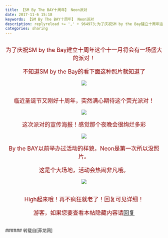 ```yaml
---
title: 【SM By The BAY十周年】 Neon派对
date: 2017-11-6 15:18
keywords: 【SM By The BAY十周年】 Neon派对
description: replyreload += ',' + 964973;为了庆祝SM by the Bay建立十周年这个十一月将会有一场盛大的派对！不知道SM by the Bay的看下面这种照片就知道了临近圣诞节又刚好十周年，突然满心期待这个荧光派对！这次派对的宣传海报！感觉那个夜晚会很绚烂多彩By the BAY以前举办过活动的样貌，Neon是第一次所以没照片。这是个大场地，活动会热闹非凡哦。High起来哦！再不疯狂就老了！回复可见详细！游客，如果您要查看本帖隐藏内容请回复
categories: sharing
---
```

<td class="t_f" id="postmessage_964973">

<script type="9a36ad3cd530a3a03bca40aa-text/javascript">replyreload += ',' + 964973;</script><div align="center"><img alt="" border="0" class="zoom" data-cf-modified-9a36ad3cd530a3a03bca40aa-="" file="http://www.fqlook.com/UploadFile/tieba/image/20170531/63631817198567177440054890.gif" id="aimg_nGq72" lazyloadthumb="1" onclick="" onmouseover="" src="http://www.fqlook.com/UploadFile/tieba/image/20170531/63631817198567177440054890.gif"/></div><br/>
<div align="center"><font size="4"><font color="#8b0000">为了庆祝SM by the Bay建立十周年这个十一月将会有一场盛大的派对！</font></font></div><br/>
<div align="center"><font size="4"><font color="#8b0000">不知道SM by the Bay的看下面这种照片就知道了</font></font></div><br/>
<div align="center">

<img aid="668347" data-cf-modified-9a36ad3cd530a3a03bca40aa-="" file="data/attachment/forum/201711/06/144823paiznmixlm09iuld.jpg.thumb.jpg" id="aimg_668347" inpost="1" onclick="" onmouseover="" src="http://www.flw.ph/data/attachment/forum/201711/06/144823paiznmixlm09iuld.jpg" style="cursor:pointer" zoomfile="data/attachment/forum/201711/06/144823paiznmixlm09iuld.jpg"/>


</div><br/>
<div align="center"><img alt="" border="0" class="zoom" data-cf-modified-9a36ad3cd530a3a03bca40aa-="" file="https://pic.pimg.tw/fancychengi/1398412899-3647354954.gif" id="aimg_vkfqW" lazyloadthumb="1" onclick="" onmouseover="" src="https://pic.pimg.tw/fancychengi/1398412899-3647354954.gif"/></div><br/>
<div align="center"><font size="4"><font color="#8b0000">临近圣诞节又刚好十周年，突然满心期待这个荧光派对！</font></font></div><br/>
<div align="center">

<img aid="668346" data-cf-modified-9a36ad3cd530a3a03bca40aa-="" file="data/attachment/forum/201711/06/144823cc9iw7at73p77c7a.jpg.thumb.jpg" id="aimg_668346" inpost="1" onclick="" onmouseover="" src="http://www.flw.ph/data/attachment/forum/201711/06/144823cc9iw7at73p77c7a.jpg" style="cursor:pointer" zoomfile="data/attachment/forum/201711/06/144823cc9iw7at73p77c7a.jpg"/>


</div><br/>
<div align="center"><font size="4"><font color="#8b0000">这次派对的宣传海报！感觉那个夜晚会很绚烂多彩</font></font></div><br/>
<div align="center">

<img aid="668344" data-cf-modified-9a36ad3cd530a3a03bca40aa-="" file="data/attachment/forum/201711/06/144821jp6ouch4ryy75h2c.jpg.thumb.jpg" id="aimg_668344" inpost="1" onclick="" onmouseover="" src="http://www.flw.ph/data/attachment/forum/201711/06/144821jp6ouch4ryy75h2c.jpg" style="cursor:pointer" zoomfile="data/attachment/forum/201711/06/144821jp6ouch4ryy75h2c.jpg"/>


</div><br/>
<div align="center"><font size="4"><font color="#8b0000">By the BAY以前举办过活动的样貌，Neon是第一次所以没照片。</font></font></div><br/>
<div align="center"><font size="4"><font color="#8b0000">这是个大场地，活动会热闹非凡哦。</font></font></div><br/>
<div align="center">

<img aid="668343" data-cf-modified-9a36ad3cd530a3a03bca40aa-="" file="data/attachment/forum/201711/06/144820kss377mvmymu8pdz.jpg.thumb.jpg" id="aimg_668343" inpost="1" onclick="" onmouseover="" src="http://www.flw.ph/data/attachment/forum/201711/06/144820kss377mvmymu8pdz.jpg" style="cursor:pointer" zoomfile="data/attachment/forum/201711/06/144820kss377mvmymu8pdz.jpg"/>


</div><br/>
<div align="center"><img alt="" border="0" class="zoom" data-cf-modified-9a36ad3cd530a3a03bca40aa-="" file="https://media.giphy.com/media/6kxqJgsxdS4c8/giphy.gif" id="aimg_U4SA4" lazyloadthumb="1" onclick="" onmouseover="" src="https://media.giphy.com/media/6kxqJgsxdS4c8/giphy.gif"/></div><br/>
<div align="center"><font size="4"><font color="#8b0000">High起来哦！再不疯狂就老了！回复可见详细！</font></font></div><br/>
<div align="center"><font size="4"><font color="#8b0000"><div class="locked">游客，如果您要查看本帖隐藏内容请<a data-cf-modified-9a36ad3cd530a3a03bca40aa-="" href="forum.php?mod=post&amp;action=reply&amp;fid=47&amp;tid=281911" onclick="if (!window.__cfRLUnblockHandlers) return false; showWindow('reply', this.href)">回复</a></div></font></font></div><br/>
<br/>
</td>
###### 转载自[菲龙网]